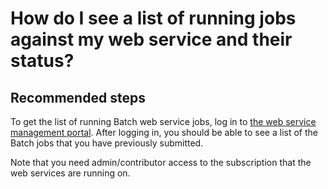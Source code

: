 <properties 
    pageTitle="How do I see a list of running jobs against my web service and their status?"
    description="How do I see a list of running jobs against my web service and their status?"
    service="microsoft.machinelearning"
    resource="workspaces"
    authors="jajan17"
    displayOrder="2"
    selfHelpType="resource"
    supportTopicIds=""
    resourceTags=""
    productPesIds=""
    cloudEnvironments="public"
 />

# How do I see a list of running jobs against my web service and their status?

## **Recommended steps**
To get the list of running Batch web service jobs, log in to [the web service management portal](https://services.azureml.net/).
After logging in, you should be able to see a list of the Batch jobs that you have previously submitted.

Note that you need admin/contributor access to the subscription that the web services are running on.
